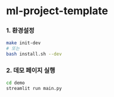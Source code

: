 # ml-project-template

### 1. 환경설정
```bash
make init-dev
# 또는
bash install.sh --dev
```


### 2. 데모 페이지 실행
```bash
cd demo
streamlit run main.py
```
